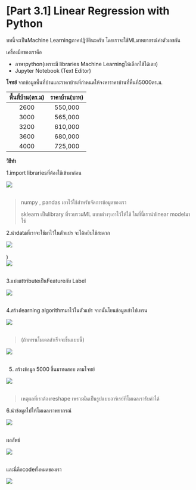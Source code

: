 # [Part 3.1] Linear Regression with Python



บทนี้จะเป็นMachine Learningภาคปฎิบัตินะครับ โดยเราจะใช้MLมาพยากรณ์ค่าตัวเลขกัน

เครื่องมือของเราคือ

- ภาษาpython(เพราะมี libraries  Machine Learningให้เลือกใช้ได้เลย)
- Jupyter Notebook (Text Editor)







**โจทย์** จากข้อมูลพื้นที่บ้านและราคาบ้านที่กำหนดให้จงหาราคาบ้านที่พื้นที่5000ตร.ม.

 

| พื้นที่บ้าน(ตร.ม) | ราคาบ้าน(บาท) |
| :----------: | :----------: |
|     2600     |   550,000    |
|     3000     |   565,000    |
|     3200     |   610,000    |
|     3600     |   680,000    |
|     4000     |   725,000    |





**วิธีทำ**

1.import librariesที่ต้องใช้เข้ามาก่อน

<div class="img-caption">
    <img src="../img/content_images/31_linear_regression(python)/lr-code1.JPG"/><br><br>
</div>

> numpy , pandas เอาไว้ใช้สำหรับจัดการข้อมูลของเรา
>
> sklearn เป็นlibrary ที่รวบรวมML แบบต่างๆเอาไว้ให้ใช้ ในที่นี้เรานำlinear modelมาใช้



2.นำdataที่เราจะใช้มาไว้ในตัวแปร จะได้หยิบใช้สะดวก

<div class="img-caption">
    <img src="../img/content_images/31_linear_regression(python)/lr-code2.JPG"/><br><br>
</div>)

<div class="img-caption">
    <img src="../img/content_images/31_linear_regression(python)/lr-code3.JPG"/><br><br>
</div>



3.แบ่งattributeเป็นFeatureกับ Label

<div class="img-caption">
    <img src="../img/content_images/31_linear_regression(python)/lr-code4.JPG"/><br><br>
</div>



4.สร้างlearning algorithmมาไว้ในตัวแปร จากนั้นโยนข้อมูลเข้าไปเทรน

<div class="img-caption">
    <img src="../img/content_images/31_linear_regression(python)/lr-code5.JPG"/><br><br>
</div>

> (ถ้าเทรนโมเดลสำเร็จจะขึ้นแบบนี้)
>
<div class="img-caption">
    <img src="../img/content_images/31_linear_regression(python)/lr-code6.JPG"/><br><br>
</div>



5. สร้างข้อมูล 5000 ขึ้นมาทดสอบ ตามโจทย์

<div class="img-caption">
    <img src="../img/content_images/31_linear_regression(python)/lr-code7.JPG"/><br><br>
</div>

> เหตุผลที่เราต้องreshape เพราะนั่นเป็นรูปแบบอาร์เรย์ที่โมเดลเรารับค่าได้



6.นำข้อมูลไปให้โมเดลเราพยากรณ์

<div class="img-caption">
    <img src="../img/content_images/31_linear_regression(python)/lr-code8.JPG"/><br><br>
</div>

ผลลัพธ์

<div class="img-caption">
    <img src="../img/content_images/31_linear_regression(python)/lr-code9.JPG"/><br><br>
</div>











และนี่คือcodeทั้งหมดของเรา

<div class="img-caption">
    <img src="../img/content_images/31_linear_regression(python)/lr-codeX.JPG"/><br><br>
</div>